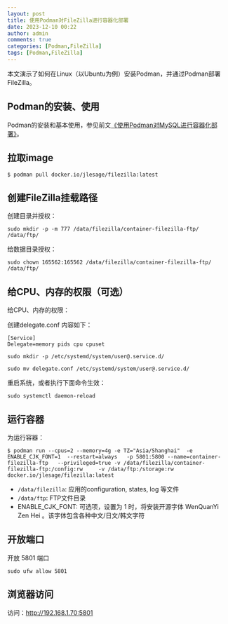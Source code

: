 ```yaml
---
layout: post
title: 使用Podman对FileZilla进行容器化部署
date: 2023-12-10 00:22
author: admin
comments: true
categories: [Podman,FileZilla]
tags: [Podman,FileZilla]
---
```



本文演示了如何在Linux（以Ubuntu为例）安装Podman，并通过Podman部署FileZilla。

<!-- more -->

## Podman的安装、使用

Podman的安装和基本使用，参见前文[《使用Podman对MySQL进行容器化部署》](https://waylau.com/deploying-mysql-server-with-podman/)。


## 拉取image

```
$ podman pull docker.io/jlesage/filezilla:latest
```






## 创建FileZilla挂载路径


创建目录并授权：

```
sudo mkdir -p -m 777 /data/filezilla/container-filezilla-ftp/ /data/ftp/
```


给数据目录授权：


```
sudo chown 165562:165562 /data/filezilla/container-filezilla-ftp/ /data/ftp/
```


## 给CPU、内存的权限（可选）

给CPU、内存的权限：


创建delegate.conf 内容如下：


```
[Service]
Delegate=memory pids cpu cpuset
```

```
sudo mkdir -p /etc/systemd/system/user@.service.d/

sudo mv delegate.conf /etc/systemd/system/user@.service.d/
```

重启系统，或者执行下面命令生效：



```
sudo systemctl daemon-reload
```


## 运行容器

为运行容器：

```
$ podman run --cpus=2 --memory=4g -e TZ="Asia/Shanghai"  -e   ENABLE_CJK_FONT=1  --restart=always   -p 5801:5800 --name=container-filezilla-ftp   --privileged=true -v /data/filezilla/container-filezilla-ftp:/config:rw     -v /data/ftp:/storage:rw    docker.io/jlesage/filezilla:latest
```

* `/data/filezilla`: 应用的configuration, states, log 等文件
* `/data/ftp`: FTP文件目录
* ENABLE_CJK_FONT: 可选项，设置为 1 时，将安装开源字体 WenQuanYi Zen Hei 。该字体包含各种中文/日文/韩文字符


## 开放端口

开放 5801 端口

```
sudo ufw allow 5801
```

## 浏览器访问


访问：<http://192.168.1.70:5801>
